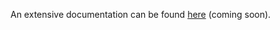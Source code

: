 <!-- Please provide a short overview of the features of this service.-->

An extensive documentation can be found [here](...) (coming soon).

